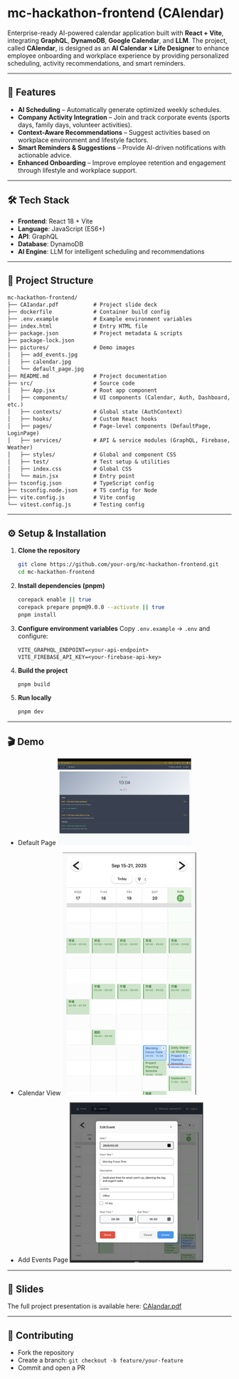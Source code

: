# mc-hackathon-frontend (CAIendar)

Enterprise-ready AI-powered calendar application built with **React + Vite**, integrating **GraphQL**, **DynamoDB**, **Google Calendar**, and **LLM**.
The project, called **CAIendar**, is designed as an **AI Calendar × Life Designer** to enhance employee onboarding and workplace experience by providing personalized scheduling, activity recommendations, and smart reminders.

---

## 🚀 Features

* **AI Scheduling** – Automatically generate optimized weekly schedules.
* **Company Activity Integration** – Join and track corporate events (sports days, family days, volunteer activities).
* **Context-Aware Recommendations** – Suggest activities based on workplace environment and lifestyle factors.
* **Smart Reminders & Suggestions** – Provide AI-driven notifications with actionable advice.
* **Enhanced Onboarding** – Improve employee retention and engagement through lifestyle and workplace support.

---

## 🛠 Tech Stack

* **Frontend**: React 18 + Vite
* **Language**: JavaScript (ES6+)
* **API**: GraphQL
* **Database**: DynamoDB
* **AI Engine**: LLM for intelligent scheduling and recommendations

---

## 📂 Project Structure

```
mc-hackathon-frontend/
├── CAIandar.pdf           # Project slide deck
├── dockerfile             # Container build config
├── .env.example           # Example environment variables
├── index.html             # Entry HTML file
├── package.json           # Project metadata & scripts
├── package-lock.json
├── pictures/              # Demo images
│   ├── add_events.jpg
│   ├── calendar.jpg
│   └── default_page.jpg
├── README.md              # Project documentation
├── src/                   # Source code
│   ├── App.jsx            # Root app component
│   ├── components/        # UI components (Calendar, Auth, Dashboard, etc.)
│   ├── contexts/          # Global state (AuthContext)
│   ├── hooks/             # Custom React hooks
│   ├── pages/             # Page-level components (DefaultPage, LoginPage)
│   ├── services/          # API & service modules (GraphQL, Firebase, Weather)
│   ├── styles/            # Global and component CSS
│   ├── test/              # Test setup & utilities
│   ├── index.css          # Global CSS
│   └── main.jsx           # Entry point
├── tsconfig.json          # TypeScript config
├── tsconfig.node.json     # TS config for Node
├── vite.config.js         # Vite config
└── vitest.config.js       # Testing config
```

---

## ⚙️ Setup & Installation

1. **Clone the repository**

   ```bash
   git clone https://github.com/your-org/mc-hackathon-frontend.git
   cd mc-hackathon-frontend
   ```

2. **Install dependencies (pnpm)**

   ```bash
   corepack enable || true
   corepack prepare pnpm@9.0.0 --activate || true
   pnpm install
   ```

3. **Configure environment variables**
   Copy `.env.example` → `.env` and configure:

   ```env
   VITE_GRAPHQL_ENDPOINT=<your-api-endpoint>
   VITE_FIREBASE_API_KEY=<your-firebase-api-key>
   ```

4. **Build the project**

   ```bash
   pnpm build
   ```

5. **Run locally**

   ```bash
   pnpm dev
   ```

---

## 🎬 Demo

* Default Page <img src="./pictures/default_page.jpg" alt="Default Page" width="300"/>

* Calendar View <img src="./pictures/calendar.jpg" alt="Calendar" width="300"/>

* Add Events Page <img src="./pictures/add_events.jpg" alt="Add Events" width="300"/>

---

## 📑 Slides

The full project presentation is available here: [CAIandar.pdf](./CAIandar.pdf)

---

## 👥 Contributing

* Fork the repository
* Create a branch: `git checkout -b feature/your-feature`
* Commit and open a PR
